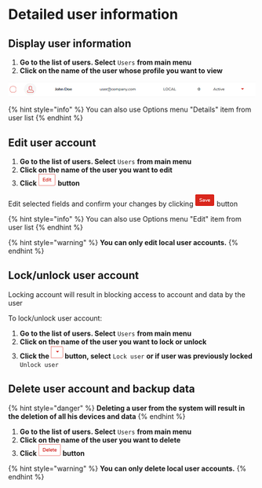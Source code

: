 # Detailed user information

## Display user information

1. **Go to the list of users. Select** `Users` **from main menu**
2. **Click on the name of the user whose profile you want to view** 

![](../../.gitbook/assets/userlist.png)

{% hint style="info" %}
You can also use Options menu "Details" item from user list
{% endhint %}

## Edit user account

1. **Go to the list of users. Select** `Users` **from main menu**
2. **Click on the name of the user you want to edit**
3. **Click** ![](../../.gitbook/assets/editbuttonsmall.png) **button**

Edit selected fields and confirm your changes by clicking ![](../../.gitbook/assets/savebuttonsmall.png) button

{% hint style="info" %}
You can also use Options menu "Edit" item from user list
{% endhint %}

{% hint style="warning" %}
**You can only edit local user accounts.**
{% endhint %}


## Lock/unlock user account

Locking account will result in blocking access to account and data by the user

To lock/unlock user account:

1. **Go to the list of users. Select** `Users` **from main menu**
2. **Click on the name of the user you want to lock or unlock**
3. **Click the ![](../../.gitbook/assets/rozwinbuttonsmall.png) button, select** `Lock user` **or if user was previously locked** `Unlock user`

## Delete user account and backup data

{% hint style="danger" %}
**Deleting a user from the system will result in the deletion of all his devices and data**
{% endhint %}

1. **Go to the list of users. Select** `Users` **from main menu**
2. **Click on the name of the user you want to delete**
3. **Click** ![](../../.gitbook/assets/deletebuttonsmall.png) **button**

{% hint style="warning" %}
**You can only delete local user accounts.**
{% endhint %}